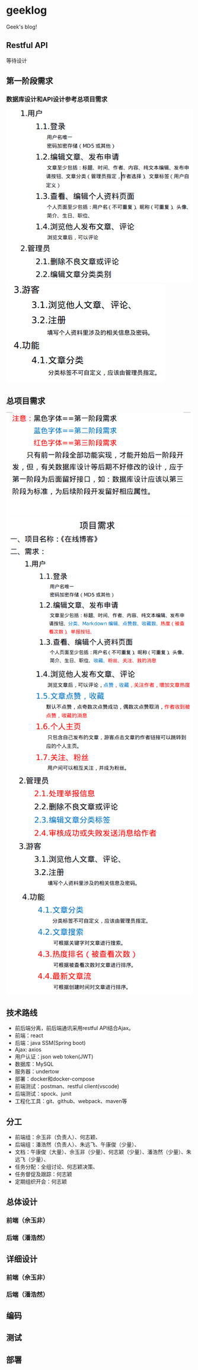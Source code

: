 # geeklog
Geek's blog!

## Restful API
等待设计

## 第一阶段需求
### **数据库设计和API设计参考总项目需求**
![](management-docs/需求/第一阶段需求1.png)
![](management-docs/需求/第一阶段需求2.png)

## 总项目需求
![](management-docs/需求/需求1.png)
![](management-docs/需求/需求2.png)
![](management-docs/需求/需求3.png)
![](management-docs/需求/需求4.png)
![](management-docs/需求/需求5.png)

## 技术路线
- 前后端分离，前后端通讯采用restful API结合Ajax。
- 前端：react
- 后端：java SSM(Spring boot)
- Ajax: axios
- 用户认证：json web token(JWT)
- 数据库：MySQL
- 服务器：undertow
- 部署：docker和docker-compose
- 前端测试：postman、restful client(vscode)
- 后端测试：spock、junit
- 工程化工具：git、github、webpack、maven等

## 分工
- 前端组：佘玉非（负责人）、何志颖、
- 后端组：潘浩然（负责人）、朱远飞、午康俊（少量）、
- 文档：午康俊（大量）、佘玉非（少量）、何志颖（少量）、潘浩然（少量）、朱远飞（少量）、
- 任务分配：全组讨论、何志颖决策、
- 任务督促及跟踪：何志颖
- 定期组织开会：何志颖

## 总体设计

### 前端（佘玉非）

### 后端（潘浩然）

## 详细设计

### 前端（佘玉非）

### 后端（潘浩然）

## 编码

## 测试

## 部署

